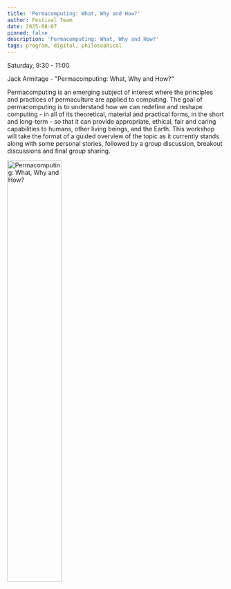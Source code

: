 ```yaml
---
title: 'Permacomputing: What, Why and How?'
author: Festival Team
date: 2025-08-07
pinned: false
description: 'Permacomputing: What, Why and How?'
tags: program, digital, philosophical
---
```


<script>
    import Image from  '$lib/Image.svelte'
</script>

Saturday, 9:30 - 11:00

Jack Armitage - "Permacomputing: What, Why and How?"

Permacomputing is an emerging subject of interest where the principles and practices of permaculture are applied to computing. The goal of permacomputing is to understand how we can redefine and reshape computing - in all of its theoretical, material and practical forms, in the short and long-term - so that it can provide appropriate, ethical, fair and caring capabilities to humans, other living beings, and the Earth. This workshop will take the format of a guided overview of the topic as it currently stands along with some personal stories, followed by a group discussion, breakout discussions and final group sharing.

<Image 
  src='program/digital-philosophical/11-permacomputing.png'
  caption='Permacomputing: What, Why and How?'
  alt='Permacomputing: What, Why and How?'
  width='50%'/> 